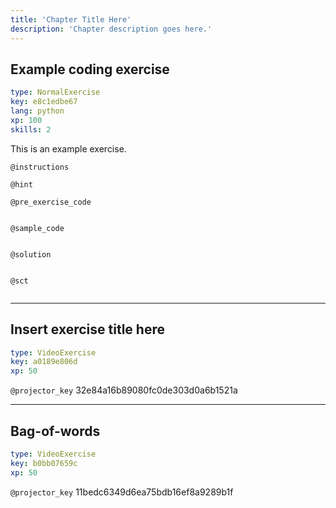 ```yaml
---
title: 'Chapter Title Here'
description: 'Chapter description goes here.'
---
```


## Example coding exercise

```yaml
type: NormalExercise
key: e8c1edbe67
lang: python
xp: 100
skills: 2
```

This is an example exercise.

`@instructions`


`@hint`


`@pre_exercise_code`
```{python}

```

`@sample_code`
```{python}

```

`@solution`
```{python}

```

`@sct`
```{python}

```

---

## Insert exercise title here

```yaml
type: VideoExercise
key: a0189e806d
xp: 50
```

`@projector_key`
32e84a16b89080fc0de303d0a6b1521a

---

## Bag-of-words

```yaml
type: VideoExercise
key: b0bb07659c
xp: 50
```

`@projector_key`
11bedc6349d6ea75bdb16ef8a9289b1f
